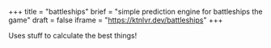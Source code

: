 +++
title = "battleships"
brief = "simple prediction engine for battleships the game" 
draft = false
iframe = "https://ktnlvr.dev/battleships"
+++

Uses stuff to calculate the best things!
